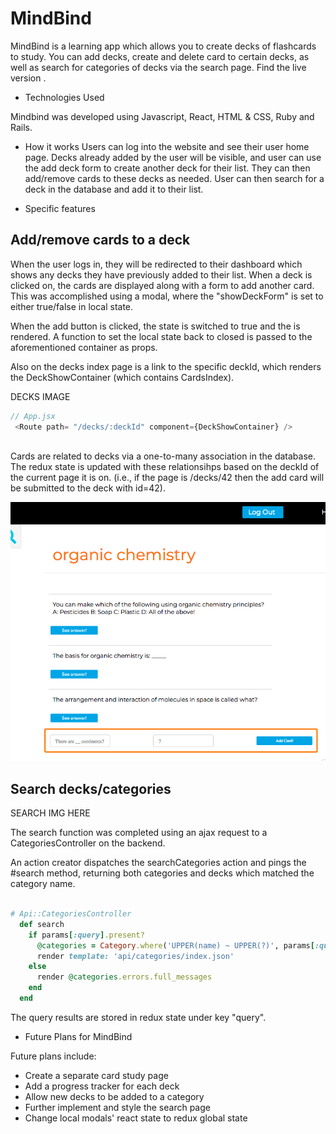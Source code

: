 # MindBind

MindBind is a learning app which allows you to create decks of flashcards to study.  You can add decks, create and delete card to certain decks, as well as search for categories of decks via the search page. Find the live version <HERE>.
  
* Technologies Used

Mindbind was developed using Javascript, React, HTML & CSS, Ruby and Rails.  

* How it works
Users can log into the website and see their user home page.  Decks already added by the user will be visible, and user can use the add deck form to create another deck for their list.  They can then add/remove cards to these decks as needed.  User can then search for a deck in the database and add it to their list.

* Specific features

Add/remove cards to a deck
--

When the user logs in, they will be redirected to their dashboard which shows any decks they have previously added to their list.  When a deck is clicked on, the cards are displayed along with a form to add another card.  This was accomplished using a modal, where the "showDeckForm" is set to either true/false in local state.

When the add button is clicked, the state is switched to true and the <AddDeckContainer /> is rendered.  A function to set the local state back to closed is passed to the aforementioned container as props.

Also on the decks index page is a link to the specific deckId, which renders the DeckShowContainer (which contains CardsIndex).

DECKS IMAGE


```javascript
// App.jsx
 <Route path= "/decks/:deckId" component={DeckShowContainer} />
 
```
Cards are related to decks via a one-to-many association in the database.  The redux state is updated with these relationsihps based on the deckId of the current page it is on. (i.e., if the page is /decks/42 then the add card will be submitted to the deck with id=42). 

![text](https://github.com/cmy235/MindBind/blob/master/app/assets/images/cards.png)


Search decks/categories
--

SEARCH IMG HERE

The search function was completed using an ajax request to a CategoriesController on the backend.

An action creator dispatches the searchCategories action and pings the #search method, returning both categories and decks which matched the category name.

```ruby

# Api::CategoriesController
  def search
    if params[:query].present?
      @categories = Category.where('UPPER(name) ~ UPPER(?)', params[:query].upcase)
      render template: 'api/categories/index.json'
    else
      render @categories.errors.full_messages
    end
  end
```

The query results are stored in redux state under key "query".

* Future Plans for MindBind

Future plans include:
* Create a separate card study page
* Add a progress tracker for each deck
* Allow new decks to be added to a category
* Further implement and style the search page
* Change local modals' react state to redux global state


